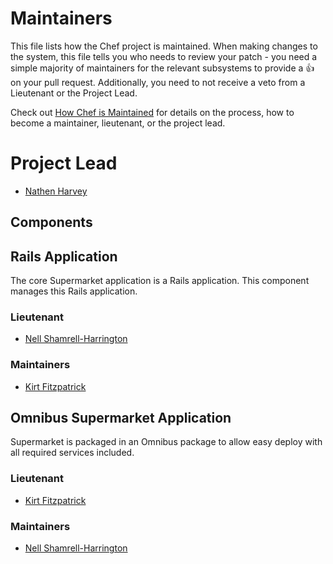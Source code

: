 <!-- This is a generated file. Please do not edit directly -->

# Maintainers

This file lists how the Chef project is maintained. When making changes to the system, this
file tells you who needs to review your patch - you need a simple majority of maintainers
for the relevant subsystems to provide a :+1: on your pull request. Additionally, you need
to not receive a veto from a Lieutenant or the Project Lead.

Check out [How Chef is Maintained](https://github.com/opscode/chef-rfc/blob/master/rfc030-maintenance-policy.md#how-the-project-is-maintained) for details on the process, how to become
a maintainer, lieutenant, or the project lead.

# Project Lead

* [Nathen Harvey](https://github.com/)

## Components

## Rails Application

The core Supermarket application is a Rails application.  This component manages this Rails application.

### Lieutenant

* [Nell Shamrell-Harrington](https://github.com/)

### Maintainers

* [Kirt Fitzpatrick](https://github.com/)

## Omnibus Supermarket Application

Supermarket is packaged in an Omnibus package to allow easy deploy with all required services included.

### Lieutenant

* [Kirt Fitzpatrick](https://github.com/)

### Maintainers

* [Nell Shamrell-Harrington](https://github.com/)


